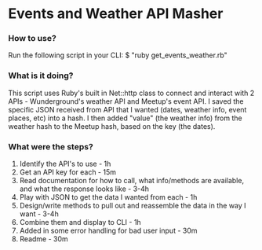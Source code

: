 Events and Weather API Masher
==============================


### How to use?
Run the following script in your CLI:
$ "ruby get_events_weather.rb"


### What is it doing?
This script uses Ruby's built in Net::http class to connect and interact with 2
APIs - Wunderground's weather API and Meetup's event API.
I saved the specific JSON received from API that I wanted (dates, weather info, event places, etc) into a hash.
I then added "value" (the weather info) from the weather hash to the Meetup hash, based on the key (the dates).

### What were the steps?
1. Identify the API's to use - 1h
2. Get an API key for each - 15m
3. Read documentation for how to call, what info/methods are available, and what the response looks like - 3-4h
4. Play with JSON to get the data I wanted from each - 1h
5. Design/write methods to pull out and reassemble the data in the way I want - 3-4h
6. Combine them and display to CLI - 1h
7. Added in some error handling for bad user input - 30m
8. Readme - 30m
